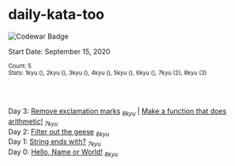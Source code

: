 # daily-kata-too

![Codewar Badge](https://www.codewars.com/users/tinuola/badges/large)<br>

Start Date: September 15, 2020<br>

<sub>Count: 5</sub><br>
<sub>Stats: 1kyu (), 2kyu (), 3kyu (), 4kyu (), 5kyu (), 6kyu (), 7kyu (2), 8kyu (3)</sub>

<br><br>


Day 3: [Remove exclamation marks](https://www.codewars.com/kata/57a0885cbb9944e24c00008e/) <sub>_8kyu_</sub> | [Make a function that does arithmetic!](https://www.codewars.com/kata/583f158ea20cfcbeb400000a/) <sub>_7kyu_</sub>
<br>
Day 2: [Filter out the geese](https://www.codewars.com/kata/57ee4a67108d3fd9eb0000e7/) <sub>_8kyu_</sub>
<br>
Day 1: [String ends with?](https://www.codewars.com/kata/51f2d1cafc9c0f745c00037d/) <sub>_7kyu_</sub>
<br>
Day 0: [Hello, Name or World!](https://www.codewars.com/kata/57e3f79c9cb119374600046b) <sub>_8kyu_</sub>

